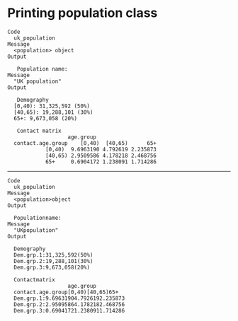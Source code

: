 # Printing population class

    Code
      uk_population
    Message
      <population> object
    Output
      
       Population name: 
    Message
      "UK population"
    Output
      
       Demography 
      [0,40): 31,325,592 (50%)
      [40,65): 19,288,101 (30%)
      65+: 9,673,058 (20%)
      
       Contact matrix 
                       age.group
      contact.age.group    [0,40)  [40,65)      65+
                [0,40)  9.6963190 4.792619 2.235873
                [40,65) 2.9509586 4.178218 2.468756
                65+     0.6904172 1.238091 1.714286

---

    Code
      uk_population
    Message
      <population>object
    Output
      
      Populationname:
    Message
      "UKpopulation"
    Output
      
      Demography
      Dem.grp.1:31,325,592(50%)
      Dem.grp.2:19,288,101(30%)
      Dem.grp.3:9,673,058(20%)
      
      Contactmatrix
                       age.group
      contact.age.group[0,40)[40,65)65+
      Dem.grp.1:9.69631904.7926192.235873
      Dem.grp.2:2.95095864.1782182.468756
      Dem.grp.3:0.69041721.2380911.714286

